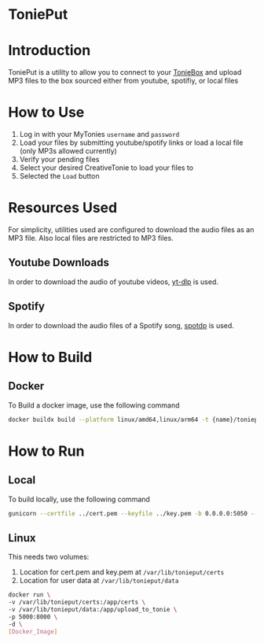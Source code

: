 ToniePut
========

# Introduction
ToniePut is a utility to allow you to connect to your [TonieBox](https://tonies.com/) and upload MP3 files to the box sourced either from youtube, spotifiy, or local files

# How to Use
1. Log in with your MyTonies `username` and `password`
2. Load your files by submitting youtube/spotify links or load a local file (only MP3s allowed currently)
3. Verify your pending files
4. Select your desired CreativeTonie to load your files to
5. Selected the `Load` button

# Resources Used

For simplicity, utilities used are configured to download the audio files as an MP3 file. Also local files are restricted to MP3 files.

## Youtube Downloads

In order to download the audio of youtube videos, [yt-dlp](https://github.com/yt-dlp/yt-dlp) is used.

## Spotify

In order to download the audio files of a Spotify song, [spotdp](https://github.com/spotDL/spotify-downloader) is used. 

# How to Build

## Docker 
To Build a docker image, use the following command

```bash
docker buildx build --platform linux/amd64,linux/arm64 -t {name}/tonieput:{tag} .
```

# How to Run

## Local
To build locally, use the following command

```bash
gunicorn --certfile ../cert.pem --keyfile ../key.pem -b 0.0.0.0:5050 --chdir src main:app
```

## Linux
This needs two volumes:
1. Location for cert.pem and key.pem at `/var/lib/tonieput/certs`
2. Location for user data at `/var/lib/tonieput/data`

```bash
docker run \
-v /var/lib/tonieput/certs:/app/certs \
-v /var/lib/tonieput/data:/app/upload_to_tonie \
-p 5000:8000 \
-d \
[Docker_Image]
```

